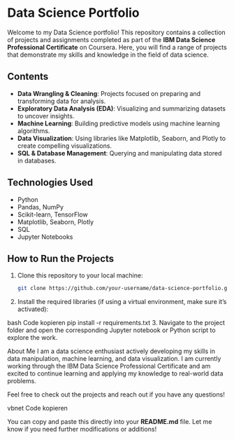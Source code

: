 # Data Science Portfolio

Welcome to my Data Science portfolio! This repository contains a collection of projects and assignments completed as part of the **IBM Data Science Professional Certificate** on Coursera. Here, you will find a range of projects that demonstrate my skills and knowledge in the field of data science.

## Contents

- **Data Wrangling & Cleaning**: Projects focused on preparing and transforming data for analysis.
- **Exploratory Data Analysis (EDA)**: Visualizing and summarizing datasets to uncover insights.
- **Machine Learning**: Building predictive models using machine learning algorithms.
- **Data Visualization**: Using libraries like Matplotlib, Seaborn, and Plotly to create compelling visualizations.
- **SQL & Database Management**: Querying and manipulating data stored in databases.

## Technologies Used

- Python
- Pandas, NumPy
- Scikit-learn, TensorFlow
- Matplotlib, Seaborn, Plotly
- SQL
- Jupyter Notebooks

## How to Run the Projects

1. Clone this repository to your local machine:
   ```bash
   git clone https://github.com/your-username/data-science-portfolio.git
2. Install the required libraries (if using a virtual environment, make sure it’s activated):

bash
Code kopieren
pip install -r requirements.txt
3. Navigate to the project folder and open the corresponding Jupyter notebook or Python script to explore the work.

About Me
I am a data science enthusiast actively developing my skills in data manipulation, machine learning, and data visualization. I am currently working through the IBM Data Science Professional Certificate and am excited to continue learning and applying my knowledge to real-world data problems.

Feel free to check out the projects and reach out if you have any questions!

vbnet
Code kopieren

You can copy and paste this directly into your **README.md** file. Let me know if you need further modifications or additions!





